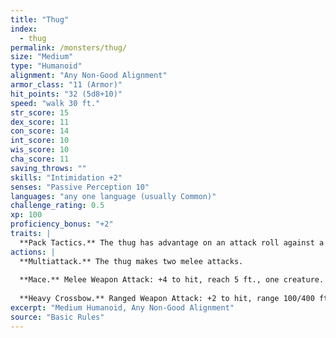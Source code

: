 ```yaml
---
title: "Thug"
index:
  - thug
permalink: /monsters/thug/
size: "Medium"
type: "Humanoid"
alignment: "Any Non-Good Alignment"
armor_class: "11 (Armor)"
hit_points: "32 (5d8+10)"
speed: "walk 30 ft."
str_score: 15
dex_score: 11
con_score: 14
int_score: 10
wis_score: 10
cha_score: 11
saving_throws: ""
skills: "Intimidation +2"
senses: "Passive Perception 10"
languages: "any one language (usually Common)"
challenge_rating: 0.5
xp: 100
proficiency_bonus: "+2"
traits: |
  **Pack Tactics.** The thug has advantage on an attack roll against a creature if at least one of the thug's allies is within 5 ft. of the creature and the ally isn't incapacitated.
actions: |
  **Multiattack.** The thug makes two melee attacks.
  
  **Mace.** Melee Weapon Attack: +4 to hit, reach 5 ft., one creature. Hit: 5 (1d6 + 2) bludgeoning damage.
  
  **Heavy Crossbow.** Ranged Weapon Attack: +2 to hit, range 100/400 ft., one target. Hit: 5 (1d10) piercing damage.  
excerpt: "Medium Humanoid, Any Non-Good Alignment"
source: "Basic Rules"
---
```

